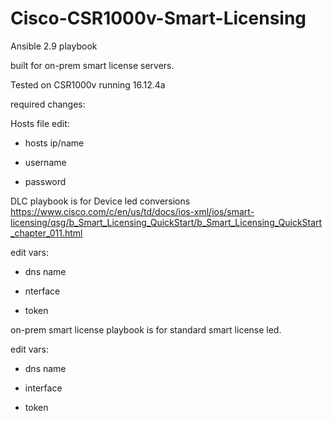 # Cisco-CSR1000v-Smart-Licensing

Ansible 2.9 playbook 

built for on-prem smart license servers. 

Tested on CSR1000v running 16.12.4a

required changes:

Hosts file edit: 

 - hosts ip/name 

 - username

 - password

DLC playbook is for Device led conversions
https://www.cisco.com/c/en/us/td/docs/ios-xml/ios/smart-licensing/qsg/b_Smart_Licensing_QuickStart/b_Smart_Licensing_QuickStart_chapter_011.html

edit vars:

 - dns name
 
 - nterface
 
 - token

on-prem smart license playbook is for standard smart license led.

edit vars:

 - dns name
 
 - interface
 
 - token
